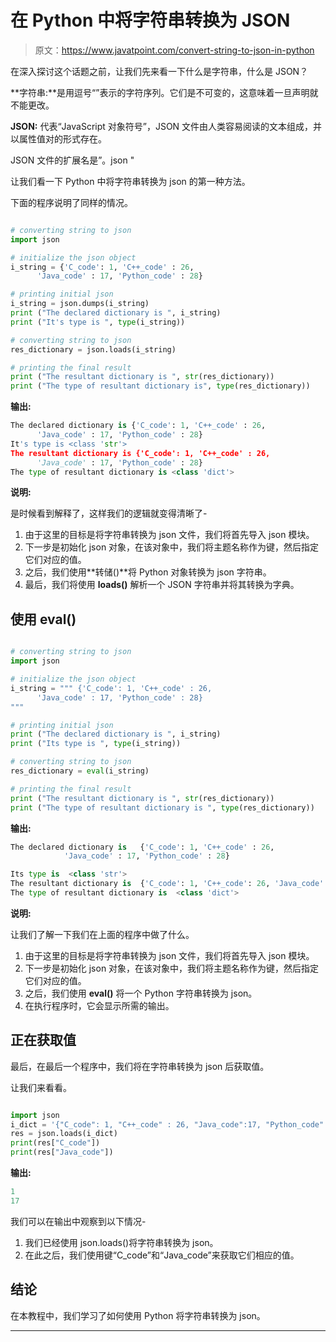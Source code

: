 # 在 Python 中将字符串转换为 JSON

> 原文：<https://www.javatpoint.com/convert-string-to-json-in-python>

在深入探讨这个话题之前，让我们先来看一下什么是字符串，什么是 JSON？

**字符串:**是用逗号“”表示的字符序列。它们是不可变的，这意味着一旦声明就不能更改。

**JSON:** 代表“JavaScript 对象符号”，JSON 文件由人类容易阅读的文本组成，并以属性值对的形式存在。

JSON 文件的扩展名是”。json "

让我们看一下 Python 中将字符串转换为 json 的第一种方法。

下面的程序说明了同样的情况。

```py

# converting string to json
import json

# initialize the json object
i_string = {'C_code': 1, 'C++_code' : 26,
      'Java_code' : 17, 'Python_code' : 28}

# printing initial json
i_string = json.dumps(i_string)
print ("The declared dictionary is ", i_string)
print ("It's type is ", type(i_string))

# converting string to json
res_dictionary = json.loads(i_string)

# printing the final result
print ("The resultant dictionary is ", str(res_dictionary))
print ("The type of resultant dictionary is", type(res_dictionary))

```

**输出:**

```py
The declared dictionary is {'C_code': 1, 'C++_code' : 26,
      'Java_code' : 17, 'Python_code' : 28}
It's type is <class 'str'>
The resultant dictionary is {'C_code': 1, 'C++_code' : 26,
      'Java_code' : 17, 'Python_code' : 28}
The type of resultant dictionary is <class 'dict'>

```

**说明:**

是时候看到解释了，这样我们的逻辑就变得清晰了-

1.  由于这里的目标是将字符串转换为 json 文件，我们将首先导入 json 模块。
2.  下一步是初始化 json 对象，在该对象中，我们将主题名称作为键，然后指定它们对应的值。
3.  之后，我们使用**转储()**将 Python 对象转换为 json 字符串。
4.  最后，我们将使用 **loads()** 解析一个 JSON 字符串并将其转换为字典。

## 使用 eval()

```py

# converting string to json
import json

# initialize the json object
i_string = """ {'C_code': 1, 'C++_code' : 26,
      'Java_code' : 17, 'Python_code' : 28}
"""

# printing initial json
print ("The declared dictionary is ", i_string)
print ("Its type is ", type(i_string))

# converting string to json
res_dictionary = eval(i_string)

# printing the final result
print ("The resultant dictionary is ", str(res_dictionary))
print ("The type of resultant dictionary is ", type(res_dictionary))

```

**输出:**

```py
The declared dictionary is   {'C_code': 1, 'C++_code' : 26,
			'Java_code' : 17, 'Python_code' : 28}

Its type is  <class 'str'>
The resultant dictionary is  {'C_code': 1, 'C++_code': 26, 'Java_code': 17, 'Python_code': 28}
The type of resultant dictionary is  <class 'dict'>

```

**说明:**

让我们了解一下我们在上面的程序中做了什么。

1.  由于这里的目标是将字符串转换为 json 文件，我们将首先导入 json 模块。
2.  下一步是初始化 json 对象，在该对象中，我们将主题名称作为键，然后指定它们对应的值。
3.  之后，我们使用 **eval()** 将一个 Python 字符串转换为 json。
4.  在执行程序时，它会显示所需的输出。

## 正在获取值

最后，在最后一个程序中，我们将在字符串转换为 json 后获取值。

让我们来看看。

```py

import json
i_dict = '{"C_code": 1, "C++_code" : 26, "Java_code":17, "Python_code":28}'
res = json.loads(i_dict)
print(res["C_code"])
print(res["Java_code"])

```

**输出:**

```py
1
17

```

我们可以在输出中观察到以下情况-

1.  我们已经使用 json.loads()将字符串转换为 json。
2.  在此之后，我们使用键“C_code”和“Java_code”来获取它们相应的值。

## 结论

在本教程中，我们学习了如何使用 Python 将字符串转换为 json。

* * *